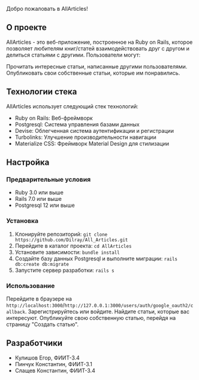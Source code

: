 Добро пожаловать в AllArticles!

## О проекте

AllArticles - это веб-приложение, построенное на Ruby on Rails, которое позволяет любителям книг/статей взаимодействовать друг с другом и делиться статьями с другими. Пользователи могут:

 Прочитать интересные статьи, написанные другими пользователями.
 Опубликовать свои собственные статьи, которые им понравились.

## Технологии стека

AllArticles использует следующий стек технологий:

 - Ruby on Rails: Веб-фреймворк<br>
 - Postgresql: Система управления базами данных<br>
 - Devise: Облегченная система аутентификации и регистрации<br>
 - Turbolinks: Улучшение производительности навигации<br>
 - Materialize CSS: Фреймворк Material Design для стилизации

## Настройка

### Предварительные условия

- Ruby 3.0 или выше<br>
- Rails 7.0 или выше<br>
- Postgresql 12 или выше

### Установка

1. Клонируйте репозиторий: `git clone https://github.com/Dilray/All_Articles.git`
2. Перейдите в каталог проекта: `cd AllArticles`
3. Установите зависимости: `bundle install`
4. Создайте базу данных Postgresql и выполните миграции: `rails db:create db:migrate`
5. Запустите сервер разработки: `rails s`

### Использование

 Перейдите в браузере на `http://localhost:3000`/`http://127.0.0.1:3000/users/auth/google_oauth2/callback`.
 Зарегистрируйтесь или войдите.
 Найдите статьи, которые вас интересуют.
 Опубликуйте свою собственную статью, перейдя на страницу "Создать статью".

## Разработчики

- Кулишов Егор, ФИИТ-3.4<br>
- Пинчук Константин, ФИИТ-3.1<br>
- Слащев Константин, ФИИТ-3.4
